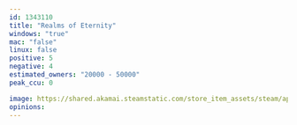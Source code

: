 ```yaml
---
id: 1343110
title: "Realms of Eternity"
windows: "true"
mac: "false"
linux: false
positive: 5
negative: 4
estimated_owners: "20000 - 50000"
peak_ccu: 0

image: https://shared.akamai.steamstatic.com/store_item_assets/steam/apps/1343110/header.jpg?t=1611792289
opinions:
---
```

